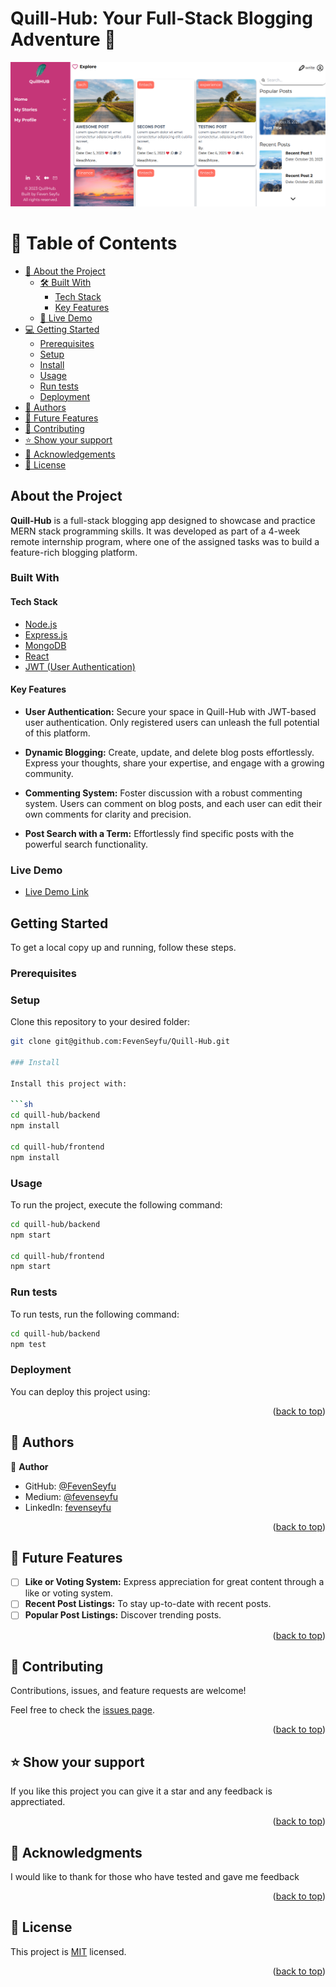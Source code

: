 # Quill-Hub: Your Full-Stack Blogging Adventure 🚀

![Quill-Hub Demo](https://github.com/FevenSeyfu/Quill-Hub/blob/main/Quillhub-screenshot.png)
<!-- TABLE OF CONTENTS -->

# 📗 Table of Contents

- [📖 About the Project](#about-project)
  - [🛠 Built With](#built-with)
    - [Tech Stack](#tech-stack)
    - [Key Features](#key-features)
  - [🚀 Live Demo](#live-demo)
- [💻 Getting Started](#getting-started)
  - [Prerequisites](#prerequisites)
  - [Setup](#setup)
  - [Install](#install)
  - [Usage](#usage)
  - [Run tests](#run-tests)
  - [Deployment](#deployment)
- [👥 Authors](#authors)
- [🔭 Future Features](#future-features)
- [🤝 Contributing](#contributing)
- [⭐️ Show your support](#support)
- [🙏 Acknowledgements](#acknowledgements)
- [📝 License](#license)

<!-- PROJECT DESCRIPTION -->

## About the Project

**Quill-Hub** is a full-stack blogging app designed to showcase and practice MERN stack programming skills. It was developed as part of a 4-week remote internship program, where one of the assigned tasks was to build a feature-rich blogging platform.

### Built With

#### Tech Stack

- [Node.js](https://nodejs.org/)
- [Express.js](https://expressjs.com/)
- [MongoDB](https://www.mongodb.com/)
- [React](https://react.dev/)
- [JWT (User Authentication)](https://jwt.io/)

#### Key Features

- **User Authentication:** Secure your space in Quill-Hub with JWT-based user authentication. Only registered users can unleash the full potential of this platform.
- **Dynamic Blogging:** Create, update, and delete blog posts effortlessly. Express your thoughts, share your expertise, and engage with a growing community.
- **Commenting System:** Foster discussion with a robust commenting system. Users can comment on blog posts, and each user can edit their own comments for clarity and precision.

- **Post Search with a Term:** Effortlessly find specific posts with the powerful search functionality.

### Live Demo

- [Live Demo Link](https://quill-hub.netlify.app/)

## Getting Started

To get a local copy up and running, follow these steps.

### Prerequisites

### Setup

Clone this repository to your desired folder:

````sh
git clone git@github.com:FevenSeyfu/Quill-Hub.git

### Install

Install this project with:

```sh
cd quill-hub/backend
npm install

cd quill-hub/frontend
npm install
````

### Usage

To run the project, execute the following command:

```sh
cd quill-hub/backend
npm start

cd quill-hub/frontend
npm start
```

### Run tests

To run tests, run the following command:

```sh
cd quill-hub/backend
npm test
```

### Deployment

You can deploy this project using:

<!--
Example:

```sh

```
 -->

<p align="right">(<a href="#readme-top">back to top</a>)</p>

<!-- AUTHORS -->

## 👥 Authors <a name="authors"></a>

👤 **Author**

- GitHub: [@FevenSeyfu](https://github.com/FevenSeyfu)
- Medium: [@fevenseyfu](https://fevenseyfu.medium.com)
- LinkedIn: [fevenseyfu](https://www.linkedin.com/in/fevenseyfu/)

<p align="right">(<a href="#readme-top">back to top</a>)</p>

<!-- FUTURE FEATURES -->

## 🔭 Future Features <a name="future-features"></a>


- [ ] **Like or Voting System:** Express appreciation for great content through a like or voting system.
- [ ] **Recent Post Listings:** To stay up-to-date with recent posts.
- [ ] **Popular Post Listings:** Discover trending posts.

<p align="right">(<a href="#readme-top">back to top</a>)</p>

<!-- CONTRIBUTING -->

## 🤝 Contributing <a name="contributing"></a>

Contributions, issues, and feature requests are welcome!

Feel free to check the [issues page](../../issues/).

<p align="right">(<a href="#readme-top">back to top</a>)</p>

<!-- SUPPORT -->

## ⭐️ Show your support <a name="support"></a>

If you like this project you can give it a star and any feedback is apprectiated.

<p align="right">(<a href="#readme-top">back to top</a>)</p>

<!-- ACKNOWLEDGEMENTS -->

## 🙏 Acknowledgments <a name="acknowledgements"></a>

I would like to thank for those who have tested and gave me feedback

<p align="right">(<a href="#readme-top">back to top</a>)</p>

<!-- LICENSE -->

## 📝 License <a name="license"></a>

This project is [MIT](./LICENSE) licensed.

<p align="right">(<a href="#readme-top">back to top</a>)</p>
